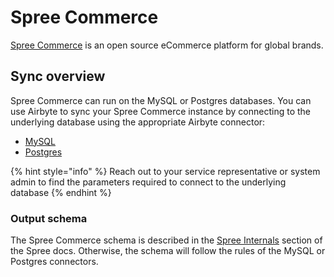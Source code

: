 # Spree Commerce

[Spree Commerce](https://spreecommerce.org/) is an open source eCommerce platform for global brands.

## Sync overview

Spree Commerce can run on the MySQL or Postgres databases. You can use Airbyte to sync your Spree Commerce instance by connecting to the underlying database using the appropriate Airbyte connector:

* [MySQL](mysql.md)
* [Postgres](postgres.md)

{% hint style="info" %}
Reach out to your service representative or system admin to find the parameters required to connect to the underlying database
{% endhint %}

### Output schema

The Spree Commerce schema is described in the [Spree Internals](https://dev-docs.spreecommerce.org/internals/) section of the Spree docs. Otherwise, the schema will follow the rules of the MySQL or Postgres connectors.
